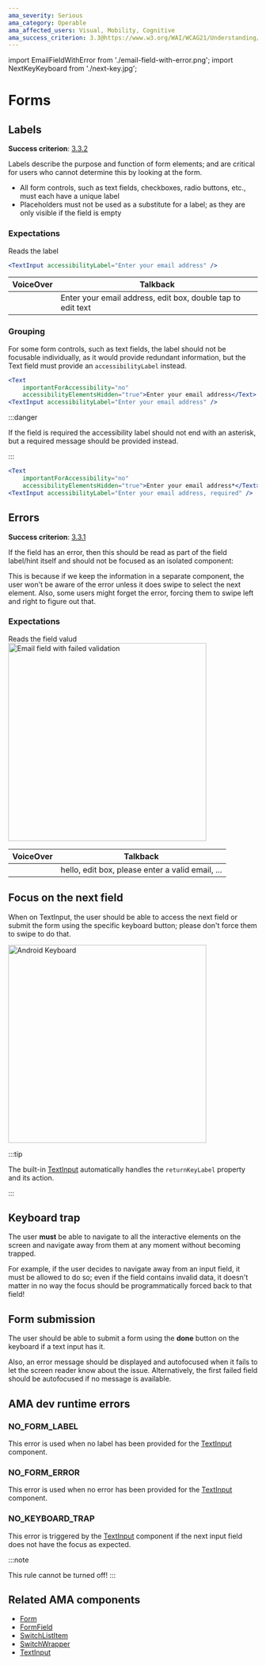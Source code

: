 ```yaml
---
ama_severity: Serious
ama_category: Operable
ama_affected_users: Visual, Mobility, Cognitive
ama_success_criterion: 3.3@https://www.w3.org/WAI/WCAG21/Understanding/input-assistance
---
```


import EmailFieldWithError from './email-field-with-error.png';
import NextKeyKeyboard from './next-key.jpg';

# Forms

<AssistiveTechnology name="Assistive Technologies" title="Screen Reader, Keyboard and Switch" />

## Labels

<Critical label  />

**Success criterion**: [3.3.2](https://www.w3.org/WAI/WCAG21/Understanding/labels-or-instructions)

Labels describe the purpose and function of form elements; and are critical for users who cannot determine this by looking at the form.

- All form controls, such as text fields, checkboxes, radio buttons, etc., must each have a unique label
- Placeholders must not be used as a substitute for a label; as they are only visible if the field is empty

### Expectations

<ScreenReader>
    <When title="A form field receives the focus">
        <Then noChildren>Reads the label</Then>
        <And title="Reads the input type" />
    </When>
</ScreenReader>

```jsx
<TextInput accessibilityLabel="Enter your email address" />
```

| VoiceOver | Talkback                                                    |
| --------- | ----------------------------------------------------------- |
|           | Enter your email address, edit box, double tap to edit text |

### Grouping

For some form controls, such as text fields, the label should not be focusable individually, as it would provide redundant information, but the Text field must provide an `accessibilityLabel` instead.

```jsx
<Text
    importantForAccessibility="no"
    accessibilityElementsHidden="true">Enter your email address</Text>
<TextInput accessibilityLabel="Enter your email address" />
```

:::danger

If the field is required the accessibility label should not end with an asterisk, but a required message should be provided instead.

:::

```jsx
<Text
    importantForAccessibility="no"
    accessibilityElementsHidden="true">Enter your email address*</Text>
<TextInput accessibilityLabel="Enter your email address, required" />
```

## Errors

<Serious label  />

**Success criterion**: [3.3.1](https://www.w3.org/WAI/WCAG21/Understanding/error-identification)

If the field has an error, then this should be read as part of the field label/hint itself and should not be focused as an isolated component:

This is because if we keep the information in a separate component, the user won't be aware of the error unless it does swipe to select the next element.
Also, some users might forget the error, forcing them to swipe left and right to figure out that.

### Expectations

<ScreenReader>
    <When title="The user focuses a form field with a failed validation">
        <Then noChildren>Reads the field valud</Then>
        <And title="Reads the input type" />
        <And title="Reads the validation error" />
    </When>
</ScreenReader>

<Padding />

<img src={EmailFieldWithError} width="400" alt="Email field with failed validation" />

<Padding />

| VoiceOver | Talkback                                         |
| --------- | ------------------------------------------------ |
|           | hello, edit box, please enter a valid email, ... |

## Focus on the next field

<Serious label padding />

When on TextInput, the user should be able to access the next field or submit the form using the specific keyboard button; please don't force them to swipe to do that.

<img src={NextKeyKeyboard} width="400" alt="Android Keyboard" />

:::tip

The built-in [TextInput](../components/TextInput) automatically handles the `returnKeyLabel` property and its action.

:::

## Keyboard trap

<Serious label padding />

The user **must** be able to navigate to all the interactive elements on the screen and navigate away from them at any moment without becoming trapped.

For example, if the user decides to navigate away from an input field, it must be allowed to do so; even if the field contains invalid data, it doesn't matter in no way the focus should be programmatically forced back to that field!

## Form submission

<Serious label padding />

The user should be able to submit a form using the **done** button on the keyboard if a text input has it.

Also, an error message should be displayed and autofocused when it fails to let the screen reader know about the issue.
Alternatively, the first failed field should be autofocused if no message is available.

## AMA dev runtime errors

### NO_FORM_LABEL

This error is used when no label has been provided for the [TextInput](../components/TextInput) component.

### NO_FORM_ERROR

This error is used when no error has been provided for the [TextInput](../components/TextInput) component.

### NO_KEYBOARD_TRAP <MustNot />

This error is triggered by the [TextInput](../components/TextInput) component if the next input field does not have the focus as expected.

:::note

This rule cannot be turned off!
:::

## Related AMA components

- [Form](../components/form)
- [FormField](../components/formfield)
- [SwitchListItem](../components/switchlistitem)
- [SwitchWrapper](../components/switchwrapper)
- [TextInput](../components/textinput)
